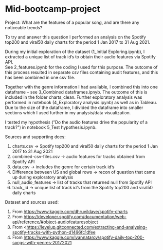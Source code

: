 # Mid-bootcamp-project

Project: What are the features of a popular song, and are there any noticeable trends?

To try and answer this question I performed an analysis on the Spotify top200 and viral50 daily charts for the period 1 Jan 2017 to 31 Aug 2021.

During my initial exploration of the dataset (1_Initial Exploring.ipynb), I extracted a unique list of track id’s to obtain their audio features via Spotify API.  
See 2_features.ipynb for the coding I used for this purpose.  The outcome of this process resulted in separate csv files containing audit features, and this has been combined in one csv file.

Together with the genre information I had available, I combined this into one dataframe – see 3_Combined dataframes.ipnyb.  The outcome of this is included in the folder charts_clean.
Further exploratory analysis was performed in notebook (4_Exploratory analysis.ipynb) as well as in Tableau.   
Due to the size of the dataframe, I divided the dataframe into smaller sections which I used further in my analysis/data visualization.  

I tested my hypothesis ("Do the audio features drive the popularity of a track?") in notebook 5_Test hypothesis.ipynb.

Sources and supporting docs:
1. charts.csv → Spotify top200 and viral50 daily charts for the period 1 Jan 2017 to 31 Aug 2021
2. combined-csv-files.csv → audio features for tracks obtained from Spotify API
3. data.csv → includes the genre for certain track id’s
4. Difference between US and global rows → recon of question that came up during exploratory analysis
5. null_audio_features → list of tracks that returned null from Spotify API
6. track_id → unique list of track id’s from the Spotify top200 and viral50 daily charts

Dataset and sources used:
1. From <https://www.kaggle.com/dhruvildave/spotify-charts> 
2. From <https://developer.spotify.com/documentation/web-api/reference/#object-audiofeaturesobject> 
3. From <https://levelup.gitconnected.com/extracting-and-analysing-spotify-tracks-with-python-d1466fc1dfee
4. From <https://www.kaggle.com/ivannatarov/spotify-daily-top-200-songs-with-genres-20172021> 



